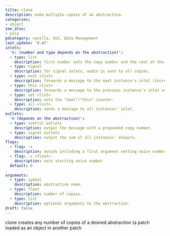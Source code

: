 ```yaml
---
title: clone
description: make multiple copies of an abstraction.
categories:
- object
see_also: 
- poly
pdcategory: vanilla, GUI, Data Management
last_update: '0.47'
inlets:
  'n: (number and type depends on the abstraction)':
  - type: list
    description: first number sets the copy number and the rest of the list is sent to that instance's inlet.
  - type: signal
    description: for signal inlets, audio is sent to all copies.
  - type: next <list>
    description: forwards a message to the next instance's inlet (incrementing and repeating circularly).
  - type: this <list>
    description: forwards a message to the previous instance's inlet sent to by "this" or "next".
  - type: set <list>
    description: sets the "next"/"this" counter.
  - type: all <list>
    description: sends a message to all instances' inlet.
outlets:
  'n (depends on the abstraction)':
  - type: control outlets
    description: output the message with a prepended copy number.
  - type: signal outlets
    description: output the sum of all instances' outputs.
flags:
  - flag: -x
    description: avoids including a first argument setting voice number.
  - flag: -s <float>
    description: sets starting voice number 
  default: 0
.	
arguments:
  - type: symbol
    description: abstraction name.
  - type: float
    description: number of copies.
  - type: list
    description: optional arguments to the abstraction.
draft: false
---
```

clone creates any number of copies of a desired abstraction (a patch loaded as an object in another patch
